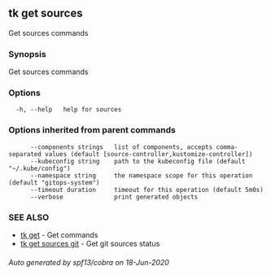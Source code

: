## tk get sources

Get sources commands

### Synopsis

Get sources commands

### Options

```
  -h, --help   help for sources
```

### Options inherited from parent commands

```
      --components strings   list of components, accepts comma-separated values (default [source-controller,kustomize-controller])
      --kubeconfig string    path to the kubeconfig file (default "~/.kube/config")
      --namespace string     the namespace scope for this operation (default "gitops-system")
      --timeout duration     timeout for this operation (default 5m0s)
      --verbose              print generated objects
```

### SEE ALSO

* [tk get](tk_get.md)	 - Get commands
* [tk get sources git](tk_get_sources_git.md)	 - Get git sources status

###### Auto generated by spf13/cobra on 18-Jun-2020
